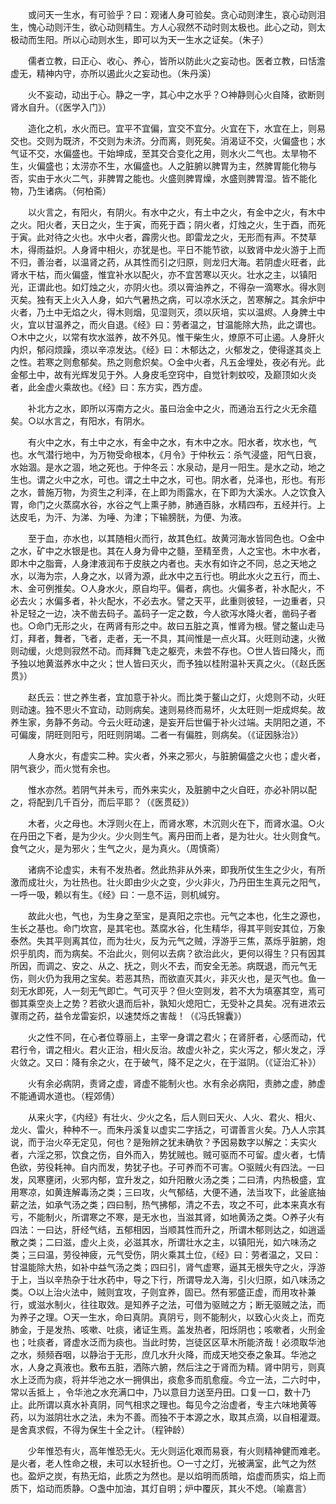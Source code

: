 <!-- { "loadSidebar": true } -->
　　或问天一生水，有可验乎？曰：观诸人身可验矣。贪心动则津生，哀心动则泪生，愧心动则汗生，欲心动则精生。方人心寂然不动时则太极也。此心之动，则太极动而生阳。所以心动则水生，即可以为天一生水之证矣。（朱子）

　　儒者立教，曰正心、收心、养心，皆所以防此火之妄动也。医者立教，曰恬澹虚无，精神内守，亦所以遏此火之妄动也。（朱丹溪）

　　火不妄动，动出于心。静之一字，其心中之水乎？○神静则心火自降，欲断则肾水自升。（《医学入门》）

　　造化之机，水火而已。宜平不宜偏，宜交不宜分。火宜在下，水宜在上，则易交也。交则为既济，不交则为未济。分而离，则死矣。消渴证不交，火偏盛也；水气证不交，水偏盛也。干始坤成，至其交合变化之用，则水火二气也。太旱物不生，火偏盛也；太涝亦不生，水偏盛也。人之脏腑以脾胃为主，然脾胃能化物与否，实由于水火二气，非脾胃之能也。火盛则脾胃燥，水盛则脾胃湿。皆不能化物，乃生诸病。（何柏斋）

　　以火言之，有阳火，有阴火。有水中之火，有土中之火，有金中之火，有木中之火。阳火者，天日之火，生于寅，而死于酉；阴火者，灯烛之火，生于酉，而死于寅。此对待之火也。水中火者，霹雳火也。即雷龙之火，无形而有声。不焚草木，得雨益炽。人身肾中相火，亦犹是也。平日不能节欲，以致肾中龙火游于上而不归，善治者，以温肾之药，从其性而引之归原，则龙归大海。若阴虚火旺者，此肾水干枯，而火偏盛，惟宜补水以配火，亦不宜苦寒以灭火。壮水之主，以镇阳光，正谓此也。如灯烛之火，亦阴火也。须以膏油养之，不得杂一滴寒水。得水则灭矣。独有天上火入人身，如六气暑热之病，可以凉水沃之，苦寒解之。其余炉中火者，乃土中无焰之火，得木则烟，见湿则灭，须以灰培，实以温烬。人身脾土中火，宜以甘温养之，而火自退。《经》曰：劳者温之，甘温能除大热，此之谓也。○木中之火，以常有坎水滋养，故不外见。惟干柴生火，燎原不可止遏。人身肝火内炽，郁闷烦躁，须以辛凉发达。《经》曰：木郁达之，火郁发之，使得遂其炎上之性。若寒之则愈郁矣。热之则愈炽矣。○金中火者，凡五金埋处，夜必有光。此金郁土中，故有光辉发见于外。人身皮毛空窍中，自觉针刺蚊咬，及巅顶如火炎者，此金虚火乘故也。《经》曰：东方实，西方虚。

　　补北方之水，即所以泻南方之火。虽曰治金中之火，而通治五行之火无余蕴矣。○以水言之，有阳水，有阴水。

　　有火中之水，有土中之水，有金中之水，有木中之水。阳水者，坎水也，气也。水气潜行地中，为万物受命根本，《月令》于仲秋云：杀气浸盛，阳气日衰，水始涸。是水之涸，地之死也。于仲冬云：水泉动，是月一阳生。是水之动，地之生也。谓之火中之水，可也。谓之土中之水，可也。阴水者，兑泽也，形也。有形之水，普施万物，为资生之利泽，在上即为雨露水，在下即为大溪水。人之饮食入胃，命门之火蒸腐水谷，水谷之气上熏子肺，肺通百脉，水精四布，五经并行。上达皮毛，为汗、为涕、为唾、为津；下输膀胱，为便、为液。

　　至于血，亦水也，以其随相火而行，故其色红。故黄河海水皆同色也。○金中之水，矿中之水银是也。其在人身为骨中之髓，至精至贵，人之宝也。木中水者，即木中之脂膏，人身津液润布于皮肤之内者也。夫水有如许之不同，总之天地之水，以海为宗，人身之水，以肾为源，此水中之五行也。明此水火之五行，而土、木、金可例推矣。○人身水火，原自均平。偏者，病也。火偏多者，补水配火，不必去火；水偏多者，补火配水，不必去水。譬之天平，此重则彼轻，一边重者，只补足轻之一边，决不凿去码子。盖码子一定之数，今人欲泻水降火者，凿码子者也。○命门无形之火，在两肾有形之中。故曰五脏之真，惟肾为根。譬之鳌山走马灯，拜者，舞者，飞者，走者，无一不具，其间惟是一点火耳。火旺则动速，火微则动缓，火熄则寂然不动。而拜舞飞走之躯壳，未尝不存也。○世人皆曰降火，而予独以地黄滋养水中之火；世人皆曰灭火，而予独以桂附温补天真之火。（《赵氏医贯》）

　　赵氏云：世之养生者，宜加意于补火。而比类于鳌山之灯，火熄则不动，火旺则动速。独不思火不宜动，动则病矣。速则易终而易坏，火太旺则一炬成烬矣。故养生家，务静不务动。今云火旺动速，是妄开后世偏于补火过端。夫阴阳之道，不可偏废，阴旺则阳亏，阳旺则阴竭。二者一有偏胜，则病矣。（《证因脉治》）

　　人身水火，有虚实二种。实火者，外来之邪火，与脏腑偏盛之火也；虚火者，阴气衰少，而火觉有余也。

　　惟水亦然。若阴气并未亏，而外来实火，及脏腑中之火自旺，亦必补阴以配之，将配到几千百分，而后平耶？（《医贯砭》）

　　木者，火之母也。木浮则火在上，而肾水寒，木沉则火在下，而肾水温。○火在丹田之下者，是为少火。少火则生气。离丹田而上者，是为壮火。壮火则食气。食气之火，是为邪火；生气之火，是为真火。（周慎斋）

　　诸病不论虚实，未有不发热者。然此热非从外来，即我所仗生生之少火，有所激而成壮火，为壮热也。壮火即由少火之变，少火非火，乃丹田生生真元之阳气，一呼一吸，赖以有生。《经》曰：一息不运，则机缄穷。

　　故此火也，气也，为生身之至宝，是真阳之宗也。元气之本也，化生之源也，生长之基也。命门坎宫，是其宅也。蒸腐水谷，化生精华，得其平则安其位，万象泰然。失其平则离其位，而为壮火，反为元气之贼，浮游乎三焦，蒸烁乎脏腑，炮炽乎肌肉，而为病矣。不治此火，则何以去病？欲治此火，更何以得生？只有因其所因，而调之、安之、从之、抚之，则火不去，而安全无恙。病既退，而元气无伤，则火仍为我用之宝矣。若恶其热，而欲直灭其火，非灭火也，是灭气也。鱼一刻无水即死，人一刻无气即亡。气可灭乎？但火空则发，若不大为填塞其空，焉可御其乘空炎上之势？若欲火退而后补，孰知火熄阳亡，无受补之具矣。况有进浓云骤雨之药，益令龙雷妄炽，以速焚烁之害哉！（《冯氏锦囊》）

　　火之性不同，在心者位尊丽上，主宰一身谓之君火；在肾肝者，心感而动，代君行令，谓之相火。君火正治，相火反治。故虚火补之，实火泻之，郁火发之，浮火敛之。又曰：降有余之火，在于破气，降不足之火，在于滋阴。（《证治汇补》）

　　火有余必病阴，责肾之虚，肾虚不能制火也。水有余必病阳，责肺之虚，肺虚不能通调水道也。（程郊倩）

　　从来火字，《内经》有壮火、少火之名，后人则曰天火、人火、君火、相火、龙火、雷火，种种不一。而朱丹溪复以虚实二字括之，可谓善言火矣。乃人人宗其说，而于治火卒无定见，何也？是殆辨之犹未确欤？予因易数字以解之：夫实火者，六淫之邪，饮食之伤，自外而入，势犹贼也。贼可驱而不可留。虚火者，七情色欲，劳役耗神。自内而发，势犹子也。子可养而不可害。○驱贼火有四法。一曰发，风寒壅闭，火邪内郁，宜升发之，如升阳散火汤之类；二曰清，内热极盛，宜用寒凉，如黄连解毒汤之类；三曰攻，火气郁结，大便不通，法当攻下，此釜底抽薪之法，如承气汤之类；四曰制，热气拂郁，清之不去，攻之不可，此本来真水有亏，不能制火，所谓寒之不寒，是无水也，当滋其肾，如地黄汤之类。○养子火有四法：一曰达，肝经气结，五郁相因，当顺其性而升之，所谓木郁则达之，如逍遥散之类；二曰滋，虚火上炎，必滋其水，所谓壮水之主，以镇阳光，如六味汤之类；三曰温，劳役神疲，元气受伤，阴火乘其土位，《经》曰：劳者温之，又曰：甘温能除大热，如补中益气汤之类；四曰引，肾气虚寒，逼其无根失守之火，浮游于上，当以辛热杂于壮水药中，导之下行，所谓导龙入海，引火归原，如八味汤之类。○以上治火法中，贼则宜攻，子则宜养，固已。然有邪盛正虚，而用攻补兼行，或滋水制火，往往取效。是知养子之法，可借为驱贼之方；断无驱贼之法，而为养子之理。○天一生水，命曰真阴。真阴亏，则不能制火，以致心火炎上，而克肺金，于是发热、咳嗽、吐痰，诸证生焉。盖发热者，阳烁阴也；咳嗽者，火刑金也；吐痰者，肾虚水泛而为痰也。当此时势，岂徒区区草木所能济哉！必须取华池之水，频频吞咽，以静治于无形，庶几水升火降，而成天地交泰之象耳。华池之水，人身之真液也。敷布五脏，洒陈六腑，然后注之于肾而为精。肾中阴亏，则真水上泛而为痰，将并华池之水一拥俱出，痰愈多而肌愈瘦。今立一法，二六时中，常以舌抵上 ，令华池之水充满口中，乃以意目力送至丹田。口复一口，数十乃止。此所谓以真水补真阴，同气相求之理也。每见今之治虚者，专主六味地黄等药，以为滋阴壮水之法，未为不善。而独不于本源之水，取其点滴，以自相灌溉。是舍真求假，不得为保生十全之计。（程钟龄）

　　少年惟恐有火，高年惟恐无火。无火则运化艰而易衰，有火则精神健而难老。是火者，老人性命之根，未可以水轻折也。○一寸之灯，光被满室，此气之为然也。盈炉之炭，有热无焰，此质之为然也。是以焰明而质暗，焰虚而质实，焰上而质下，焰动而质静。○盏中加油，其灯自明；炉中覆灰，其火不熄。（喻嘉言）

